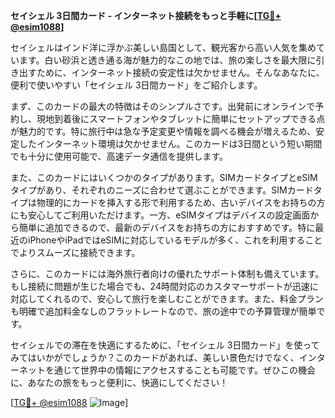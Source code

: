 **セイシェル 3日間カード - インターネット接続をもっと手軽に[[TG💪+ @esim1088](https://t.me/s/esim1088)]**

セイシェルはインド洋に浮かぶ美しい島国として、観光客から高い人気を集めています。白い砂浜と透き通る海が魅力的なこの地では、旅の楽しさを最大限に引き出すために、インターネット接続の安定性は欠かせません。そんなあなたに、便利で使いやすい「セイシェル 3日間カード」をご紹介します。

まず、このカードの最大の特徴はそのシンプルさです。出発前にオンラインで予約し、現地到着後にスマートフォンやタブレットに簡単にセットアップできる点が魅力的です。特に旅行中は急な予定変更や情報を調べる機会が増えるため、安定したインターネット環境は欠かせません。このカードは3日間という短い期間でも十分に使用可能で、高速データ通信を提供します。

また、このカードにはいくつかのタイプがあります。SIMカードタイプとeSIMタイプがあり、それぞれのニーズに合わせて選ぶことができます。SIMカードタイプは物理的にカードを挿入する形で利用するため、古いデバイスをお持ちの方にも安心してご利用いただけます。一方、eSIMタイプはデバイスの設定画面から簡単に追加できるので、最新のデバイスをお持ちの方におすすめです。特に最近のiPhoneやiPadではeSIMに対応しているモデルが多く、これを利用することでよりスムーズに接続できます。

さらに、このカードには海外旅行者向けの優れたサポート体制も備えています。もし接続に問題が生じた場合でも、24時間対応のカスタマーサポートが迅速に対応してくれるので、安心して旅行を楽しむことができます。また、料金プランも明確で追加料金なしのフラットレートなので、旅の途中での予算管理が簡単です。

セイシェルでの滞在を快適にするために、「セイシェル 3日間カード」を使ってみてはいかがでしょうか？このカードがあれば、美しい景色だけでなく、インターネットを通じて世界中の情報にアクセスすることも可能です。ぜひこの機会に、あなたの旅をもっと便利に、快適にしてください！

[[TG💪+ @esim1088](https://t.me/s/esim1088) ![Image](https://i.postimg.cc/Y0z9fWf4/image.png)]
